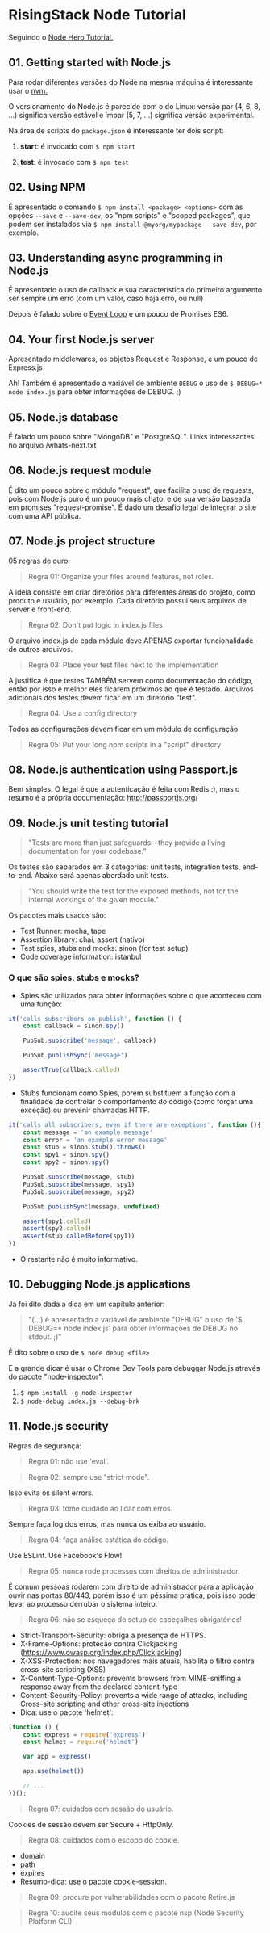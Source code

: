 # RisingStack Node Tutorial

Seguindo o [Node Hero Tutorial.](https://blog.risingstack.com/node-hero-tutorial-getting-started-with-node-js)


## 01. Getting started with Node.js

Para rodar diferentes versões do Node na mesma máquina é interessante usar o [nvm.](https://github.com/creationix/nvm)

O versionamento do Node.js é parecido com o do Linux: versão par (4, 6, 8, ...) significa versão estável e ímpar (5, 7, ...) significa versão experimental.

Na área de scripts do `package.json` é interessante ter dois script:

1. **start**: é invocado com `$ npm start`

2. **test**: é invocado com `$ npm test`



## 02. Using NPM

É apresentado o comando `$ npm install <package> <options>` com as opções `--save` e `--save-dev`, os "npm scripts" e "scoped packages", que podem ser instalados via `$ npm install @myorg/mypackage --save-dev`, por exemplo.



## 03. Understanding async programming in Node.js

É apresentado o uso de callback e sua característica do primeiro argumento ser sempre um erro (com um valor, caso haja erro, ou null)

Depois é falado sobre o [Event Loop](https://youtu.be/8aGhZQkoFbQ) e um pouco de Promises ES6.



## 04. Your first Node.js server

Apresentado middlewares, os objetos Request e Response, e um pouco de Express.js

Ah! Também é apresentado a variável de ambiente `DEBUG` o uso de `$ DEBUG=* node index.js` para obter informações de DEBUG. ;)



## 05. Node.js database

É falado um pouco sobre "MongoDB" e "PostgreSQL". Links interessantes no arquivo /whats-next.txt



## 06. Node.js request module

É dito um pouco sobre o módulo "request", que facilita o uso de requests, pois com Node.js puro é um pouco mais chato, e de sua versão baseada em promises "request-promise". É dado um desafio legal de integrar o site com uma API pública.



## 07. Node.js project structure

05 regras de ouro:

> Regra 01: Organize your files around features, not roles.

A ideia consiste em criar diretórios para diferentes áreas do projeto, como produto e usuário, por exemplo. Cada diretório possui seus arquivos de server e front-end.

> Regra 02: Don't put logic in index.js files

O arquivo index.js de cada módulo deve APENAS exportar funcionalidade de outros arquivos.

> Regra 03: Place your test files next to the implementation

A justifica é que testes TAMBÉM servem como documentação do código, então por isso é melhor eles ficarem próximos ao que é testado. Arquivos adicionais dos testes devem ficar em um diretório "test".

> Regra 04: Use a config directory

Todos as configurações devem ficar em um módulo de configuração

> Regra 05: Put your long npm scripts in a "script" directory



## 08. Node.js authentication using Passport.js

Bem simples. O legal é que a autenticação é feita com Redis :), mas o resumo é a própria documentação: http://passportjs.org/



## 09. Node.js unit testing tutorial

> "Tests are more than just safeguards - they provide a living documentation for your codebase.”

Os testes são separados em 3 categorias: unit tests, integration tests, end-to-end. Abaixo será apenas abordado unit tests.

> "You should write the test for the exposed methods, not for the internal workings of the given module."

Os pacotes mais usados são:
- Test Runner: mocha, tape
- Assertion library: chai, assert (nativo)
- Test spies, stubs  and mocks: sinon (for test setup)
- Code coverage information: istanbul


### O que são spies, stubs e mocks?

- Spies são utilizados para obter informações sobre o que aconteceu com uma função:

```javascript
it('calls subscribers on publish', function () {
    const callback = sinon.spy()

    PubSub.subscribe('message', callback)

    PubSub.publishSync('message')

    assertTrue(callback.called)
})
```


- Stubs funcionam como Spies, porém substituem a função com a finalidade de controlar o comportamento do código (como forçar uma exceção) ou prevenir chamadas HTTP.

```javascript
it('calls all subscribers, even if there are exceptions', function (){
    const message = 'an example message'
    const error = 'an example error message'
    const stub = sinon.stub().throws()
    const spy1 = sinon.spy()
    const spy2 = sinon.spy()

    PubSub.subscribe(message, stub)
    PubSub.subscribe(message, spy1)
    PubSub.subscribe(message, spy2)

    PubSub.publishSync(message, undefined)

    assert(spy1.called)
    assert(spy2.called)
    assert(stub.calledBefore(spy1))
})
```

- O restante não é muito informativo.



## 10. Debugging Node.js applications

Já foi dito dada a dica em um capítulo anterior:

> "(...) é apresentado a variável de ambiente "DEBUG" o uso de '$ DEBUG=* node index.js' para obter informações de DEBUG no stdout. ;)"

É dito sobre o uso de `$ node debug <file>`

E a grande dicar é usar o Chrome Dev Tools para debuggar Node.js através do pacote "node-inspector":

1. `$ npm install -g node-inspector`
2. `$ node-debug index.js --debug-brk`



## 11. Node.js security

Regras de segurança:

> Regra 01: não use 'eval'.

> Regra 02: sempre use "strict mode".

Isso evita os silent errors.

> Regra 03: tome cuidado ao lidar com erros.

Sempre faça log dos erros, mas nunca os exiba ao usuário.

> Regra 04: faça análise estática do código.

Use ESLint. Use Facebook's Flow!

> Regra 05: nunca rode processos com direitos de administrador.

É comum pessoas rodarem com direito de administrador para a aplicação ouvir nas portas 80/443, porém isso é um péssima prática, pois isso pode levar ao processo derrubar o sistema inteiro.

> Regra 06: não se esqueça do setup do cabeçalhos obrigatórios!

- Strict-Transport-Security: obriga a presença de HTTPS.
- X-Frame-Options: proteção contra Clickjacking (https://www.owasp.org/index.php/Clickjacking)
- X-XSS-Protection: nos navegadores mais atuais, habilita o filtro contra cross-site scripting (XSS)
- X-Content-Type-Options: prevents browsers from MIME-sniffing a response away from the declared content-type
- Content-Security-Policy: prevents a wide range of attacks, including Cross-site scripting and other cross-site injections
- Dica: use o pacote 'helmet':

```javascript
(function () {
    const express = require('express')
    const helmet = require('helmet')

    var app = express()

    app.use(helmet())

    // ...
})();
```

> Regra 07: cuidados com sessão do usuário.

Cookies de sessão devem ser Secure + HttpOnly.

> Regra 08: cuidados com o escopo do cookie.

- domain
- path
- expires
- Resumo-dica: use o pacote cookie-session.

> Regra 09: procure por vulnerabilidades com o pacote Retire.js

> Regra 10:  audite seus módulos com o pacote nsp (Node Security Platform CLI)
